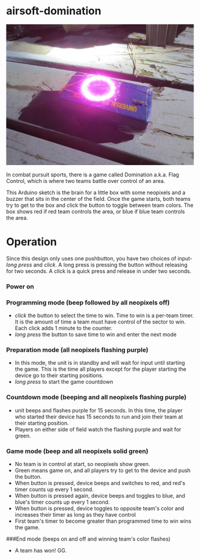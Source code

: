airsoft-domination
==================

![Prototype of airsoft-domination box](https://raw.githubusercontent.com/insanity54/airsoft-domination/master/img/prototype.jpg)


In combat pursuit sports, there is a game called Domination a.k.a. Flag Control, which is where two teams battle over control of an area.

This Arduino sketch is the brain for a little box with some neopixels and a buzzer that sits in the center of the field. Once the game starts, both teams try to get to the box and click the button to toggle between team colors. The box shows red if red team controls the area, or blue if blue team controls the area.

Operation
=========

Since this design only uses one pushbutton, you have two choices of input- *long press* and *click*. A long press is pressing the button without releasing for two seconds. A click is a quick press and release in under two seconds.

### Power on


### Programming mode (beep followed by all neopixels off)

* *click* the button to select the time to win. Time to win is a per-team timer. It is the amount of time a team must have control of the sector to win. Each click adds 1 minute to the counter.
* *long press* the button to save time to win and enter the next mode


### Preparation mode (all neopixels flashing purple)

* In this mode, the unit is in standby and will wait for input until starting the game. This is the time all players except for the player starting the device go to their starting positions.
* *long press* to start the game countdown


### Countdown mode (beeping and all neopixels flashing purple)

* unit beeps and flashes purple for 15 seconds. In this time, the player who started their device has 15 seconds to run and join their team at their starting position.
* Players on either side of field watch the flashing purple and wait for green.


### Game mode (beep and all neopixels solid green)
* No team is in control at start, so neopixels show green.
* Green means game on, and all players try to get to the device and push the button.
* When button is pressed, device beeps and switches to red, and red's timer counts up every 1 second.
* When button is pressed again, device beeps and toggles to blue, and blue's timer counts up every 1 second.
* When button is pressed, device toggles to opposite team's color and increases their timer as long as they have control
* First team's timer to become greater than programmed time to win wins the game.


###End mode (beeps on and off and winning team's color flashes)
* A team has won! GG.

